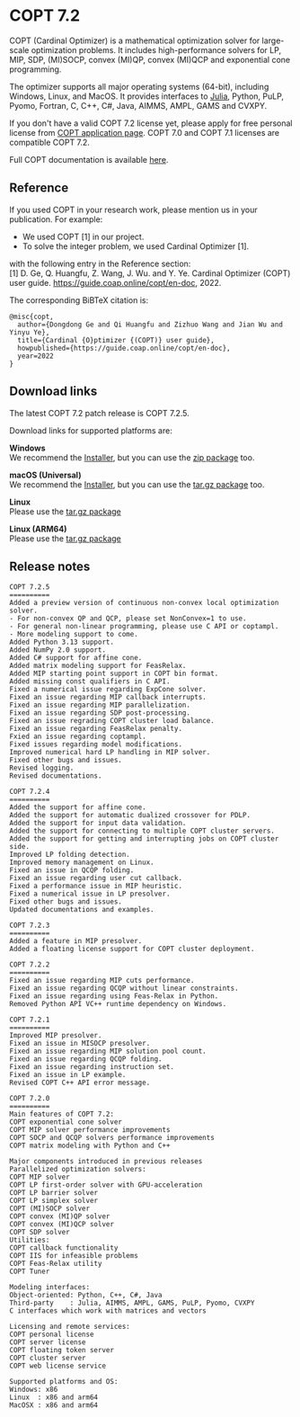 # COPT 7.2

COPT (Cardinal Optimizer) is a mathematical optimization solver for large-scale optimization problems.
It includes high-performance solvers for LP, MIP, SDP, (MI)SOCP, convex (MI)QP, convex (MI)QCP and exponential cone programming.

The optimizer supports all major operating systems (64-bit), including Windows, Linux, and MacOS.
It provides interfaces to [Julia](https://github.com/COPT-Public/COPT.jl), Python, PuLP, Pyomo, Fortran, C, C++, C#, Java, AIMMS, AMPL, GAMS and CVXPY.

If you don't have a valid COPT 7.2 license yet,
please apply for free personal license from [COPT application page](https://www.shanshu.ai/copt).
COPT 7.0 and COPT 7.1 licenses are compatible COPT 7.2.

Full COPT documentation is available [here](https://guide.coap.online/copt/en-doc/index.html).

## Reference
If you used COPT in your research work, please mention us in your publication. For example:
  - We used COPT [1] in our project.
  - To solve the integer problem, we used Cardinal Optimizer [1].

with the following entry in the Reference section:<br>
[1] D. Ge, Q. Huangfu, Z. Wang, J. Wu. and Y. Ye. Cardinal Optimizer (COPT) user guide. https://guide.coap.online/copt/en-doc, 2022.

The corresponding BiBTeX citation is:
```
@misc{copt,
  author={Dongdong Ge and Qi Huangfu and Zizhuo Wang and Jian Wu and Yinyu Ye},
  title={Cardinal {O}ptimizer {(COPT)} user guide},
  howpublished={https://guide.coap.online/copt/en-doc},
  year=2022
}
```
## Download links
The latest COPT 7.2 patch release is COPT 7.2.5.

Download links for supported platforms are:

**Windows**<br>
  We recommend
  the [Installer](https://pub.shanshu.ai/download/copt/7.2.5/win64/CardinalOptimizer-7.2.5-win64-installer.zip),
  but you can use the [zip package](https://pub.shanshu.ai/download/copt/7.2.5/win64/CardinalOptimizer-7.2.5-win64.zip) too.

**macOS (Universal)**<br>
  We recommend
  the [Installer](https://pub.shanshu.ai/download/copt/7.2.5/osx64/CardinalOptimizer-7.2.5-universal_mac.dmg),
  but you can use the [tar.gz package](https://pub.shanshu.ai/download/copt/7.2.5/osx64/CardinalOptimizer-7.2.5-universal_mac.tar.gz) too.<br>

**Linux**<br>
  Please use the [tar.gz package](https://pub.shanshu.ai/download/copt/7.2.5/linux64/CardinalOptimizer-7.2.5-lnx64.tar.gz)

**Linux (ARM64)**<br>
  Please use the [tar.gz package](https://pub.shanshu.ai/download/copt/7.2.5/aarch64/CardinalOptimizer-7.2.5-aarch64_lnx.tar.gz)

## Release notes

```
COPT 7.2.5
==========
Added a preview version of continuous non-convex local optimization solver.
- For non-convex QP and QCP, please set NonConvex=1 to use.
- For general non-linear programming, please use C API or coptampl.
- More modeling support to come.
Added Python 3.13 support.
Added NumPy 2.0 support.
Added C# support for affine cone.
Added matrix modeling support for FeasRelax.
Added MIP starting point support in COPT bin format.
Added missing const qualifiers in C API.
Fixed a numerical issue regarding ExpCone solver.
Fixed an issue regarding MIP callback interrupts.
Fixed an issue regarding MIP parallelization.
Fixed an issue regarding SDP post-processing.
Fixed an issue regrading COPT cluster load balance.
Fixed an issue regarding FeasRelax penalty.
Fxied an issue regarding coptampl.
Fixed issues regarding model modifications.
Improved numerical hard LP handling in MIP solver.
Fixed other bugs and issues.
Revised logging.
Revised documentations.

COPT 7.2.4
==========
Added the support for affine cone.
Added the support for automatic dualized crossover for PDLP.
Added the support for input data validation.
Added the support for connecting to multiple COPT cluster servers.
Added the support for getting and interrupting jobs on COPT cluster side.
Improved LP folding detection.
Improved memory management on Linux.
Fixed an issue in QCQP folding.
Fixed an issue regarding user cut callback.
Fixed a performance issue in MIP heuristic.
Fixed a numerical issue in LP presolver.
Fixed other bugs and issues.
Updated documentations and examples.

COPT 7.2.3
==========
Added a feature in MIP presolver.
Added a floating license support for COPT cluster deployment.

COPT 7.2.2
==========
Fixed an issue regarding MIP cuts performance.
Fixed an issue regarding QCQP without linear constraints.
Fixed an issue regarding using Feas-Relax in Python.
Removed Python API VC++ runtime dependency on Windows.

COPT 7.2.1
==========
Improved MIP presolver.
Fixed an issue in MISOCP presolver.
Fixed an issue regarding MIP solution pool count.
Fixed an issue regarding QCQP folding.
Fixed an issue regarding instruction set.
Fixed an issue in LP example.
Revised COPT C++ API error message.

COPT 7.2.0
==========
Main features of COPT 7.2:
COPT exponential cone solver
COPT MIP solver performance improvements
COPT SOCP and QCQP solvers performance improvements
COPT matrix modeling with Python and C++

Major components introduced in previous releases
Parallelized optimization solvers:
COPT MIP solver
COPT LP first-order solver with GPU-acceleration
COPT LP barrier solver
COPT LP simplex solver
COPT (MI)SOCP solver
COPT convex (MI)QP solver
COPT convex (MI)QCP solver
COPT SDP solver
Utilities:
COPT callback functionality
COPT IIS for infeasible problems
COPT Feas-Relax utility
COPT Tuner

Modeling interfaces:
Object-oriented: Python, C++, C#, Java
Third-party    : Julia, AIMMS, AMPL, GAMS, PuLP, Pyomo, CVXPY
C interfaces which work with matrices and vectors

Licensing and remote services:
COPT personal license
COPT server license
COPT floating token server
COPT cluster server
COPT web license service

Supported platforms and OS:
Windows: x86
Linux  : x86 and arm64
MacOSX : x86 and arm64
```
